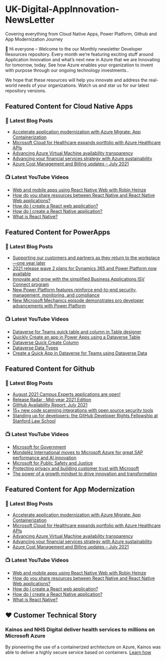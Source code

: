 # UK-Digital-AppInnovation-NewsLetter

Covering everything from Cloud Native Apps, Power Platform, Github and App Modernization Journey

👋 Hi everyone – Welcome to the our Monthly newsletter Developer Resources repository. Every month we’re featuring exciting stuff around Application Innovation and what’s next new in Azure that we are Innovating for tomorrow, today. See how Azure enables your organization to invent with purpose through our ongoing technology investments..


We hope that these resources will help you innovate and address the real-world needs of your organizations. Watch us and star us for our latest repository versions.

## Featured Content for Cloud Native Apps


### 📝 Latest Blog Posts

    
<!-- BLOGCNA:START -->
- [Accelerate application modernization with Azure Migrate: App Containerization](https://azure.microsoft.com/blog/accelerate-application-modernization-with-azure-migrate-app-containerization/)
- [Microsoft Cloud for Healthcare expands portfolio with Azure Healthcare APIs](https://azure.microsoft.com/blog/microsoft-cloud-for-healthcare-expands-portfolio-with-azure-healthcare-apis/)
- [Advancing Azure Virtual Machine availability transparency](https://azure.microsoft.com/blog/advancing-azure-virtual-machine-availability-transparency/)
- [Advancing your financial services strategy with Azure sustainability](https://azure.microsoft.com/blog/advancing-your-financial-services-strategy-with-azure-sustainability/)
- [Azure Cost Management and Billing updates – July 2021](https://azure.microsoft.com/blog/azure-cost-management-and-billing-updates-july-2021/)
<!-- BLOGCNA:END -->

### 📺 Latest YouTube Videos

 
<!-- YOUTUBECNA:START -->
- [Web and mobile apps using React Native Web with Robin Heinze](https://www.youtube.com/watch?v=2wOvhDtqsW8)
- [How do you share resources between React Native and React Native Web applications?](https://www.youtube.com/watch?v=TKvL2dasRrE)
- [How do I create a React web application?](https://www.youtube.com/watch?v=nbCUw2Wfzcw)
- [How do I create a React Native application?](https://www.youtube.com/watch?v=HRMz6_h3KRA)
- [What is React Native?](https://www.youtube.com/watch?v=MJ8zQvwSB_E)
<!-- YOUTUBECNA:END -->

##  Featured Content for PowerApps
### 📝 Latest Blog Posts
<!-- BLOGPOWER:START -->
- [Supporting our customers and partners as they return to the workplace—one year later](https://cloudblogs.microsoft.com/powerplatform/2021/07/15/supporting-our-customers-and-partners-as-they-return-to-the-workplace-one-year-later/)
- [2021 release wave 2 plans for Dynamics 365 and Power Platform now available](https://cloudblogs.microsoft.com/dynamics365/bdm/2021/07/15/2021-release-wave-2-plans-for-dynamics-365-and-power-platform-now-available/)
- [Innovate and grow with the simplified Business Applications ISV Connect program](https://cloudblogs.microsoft.com/dynamics365/bdm/2021/07/14/innovate-and-grow-with-the-simplified-business-applications-isv-connect-program/)
- [New Power Platform features reinforce end-to-end security, management, monitoring, and compliance](https://cloudblogs.microsoft.com/powerplatform/2021/06/29/new-power-platform-features-reinforce-end-to-end-security-management-monitoring-and-compliance/)
- [New Microsoft Mechanics episode demonstrates pro developer advancements with Power Platform](https://cloudblogs.microsoft.com/powerplatform/2021/06/03/new-microsoft-mechanics-episode-demonstrates-pro-developer-advancements-with-power-platform/)
<!-- BLOGPOWER:END -->
 ### 📺 Latest YouTube Videos
    
<!-- YOUTUBEPOWER:START -->
- [Dataverse for Teams quick table and column in Table designer](https://www.youtube.com/watch?v=ekEhx-q6pPg)
- [Quickly Create an app in Power Apps using a Dataverse Table](https://www.youtube.com/watch?v=NzB0eT_0TcA)
- [Dataverse Quick Create Column](https://www.youtube.com/watch?v=mX9ZL8KMtWc)
- [Dataverse Data Types](https://www.youtube.com/watch?v=RYTRO5heh_U)
- [Create a Quick App in Dataverse for Teams using Dataverse Data](https://www.youtube.com/watch?v=VeCHQIP0z_c)
<!-- YOUTUBEPOWER:END -->

##  Featured Content for Github
### 📝 Latest Blog Posts
<!-- BLOGGITHUB:START -->
- [August 2021 Campus Experts applications are open!](https://github.blog/2021-08-09-august-2021-campus-experts-applications-are-open/)
- [Release Radar · Mid-year 2021 Edition](https://github.blog/2021-08-05-release-radar-jun-jul-2021/)
- [GitHub Availability Report: July 2021](https://github.blog/2021-08-04-github-availability-report-july-2021/)
- [15+ new code scanning integrations with open source security tools](https://github.blog/2021-07-28-new-code-scanning-integrations-open-source-security-tools/)
- [Standing up for developers: the GitHub Developer Rights Fellowship at Stanford Law School](https://github.blog/2021-07-27-github-developer-rights-fellowship-stanford-law-school/)
<!-- BLOGGITHUB:END -->
### 📺 Latest YouTube Videos
<!-- YOUTUBEGITHUB:START -->
- [Microsoft for Government](https://www.youtube.com/watch?v=mXUaIaE81Ds)
- [Mondelēz International moves to Microsoft Azure for great SAP performance and AI innovation](https://www.youtube.com/watch?v=0L0YVPNu-oQ)
- [Microsoft for Public Safety and Justice](https://www.youtube.com/watch?v=Ei0kSYSVGPg)
- [Protecting privacy and building customer trust with Microsoft](https://www.youtube.com/watch?v=TseZi010d_c)
- [The power of a growth mindset to drive innovation and transformation](https://www.youtube.com/watch?v=xUjzL7qddRI)
<!-- YOUTUBEGITHUB:END -->
##  Featured Content for App Modernization
### 📝 Latest Blog Posts
<!-- BLOGAPPMOD:START -->
- [Accelerate application modernization with Azure Migrate: App Containerization](https://azure.microsoft.com/blog/accelerate-application-modernization-with-azure-migrate-app-containerization/)
- [Microsoft Cloud for Healthcare expands portfolio with Azure Healthcare APIs](https://azure.microsoft.com/blog/microsoft-cloud-for-healthcare-expands-portfolio-with-azure-healthcare-apis/)
- [Advancing Azure Virtual Machine availability transparency](https://azure.microsoft.com/blog/advancing-azure-virtual-machine-availability-transparency/)
- [Advancing your financial services strategy with Azure sustainability](https://azure.microsoft.com/blog/advancing-your-financial-services-strategy-with-azure-sustainability/)
- [Azure Cost Management and Billing updates – July 2021](https://azure.microsoft.com/blog/azure-cost-management-and-billing-updates-july-2021/)
<!-- BLOGAPPMOD:END -->
### 📺 Latest YouTube Videos
<!-- YOUTUBEAPPMOD:START -->
- [Web and mobile apps using React Native Web with Robin Heinze](https://www.youtube.com/watch?v=2wOvhDtqsW8)
- [How do you share resources between React Native and React Native Web applications?](https://www.youtube.com/watch?v=TKvL2dasRrE)
- [How do I create a React web application?](https://www.youtube.com/watch?v=nbCUw2Wfzcw)
- [How do I create a React Native application?](https://www.youtube.com/watch?v=HRMz6_h3KRA)
- [What is React Native?](https://www.youtube.com/watch?v=MJ8zQvwSB_E)
<!-- YOUTUBEAPPMOD:END -->


## ♥️ Customer Technical Story 

### Kainos and NHS Digital deliver health services to millions on Microsoft Azure

By pioneering the use of a containerized architecture on Azure, Kainos was able to deliver a highly secure service based on containers. [Learn how](https://customers.microsoft.com/en-us/story/1368348549535774520-kainos-and-nhs-digital-deliver-health-services-to-millions-on-microsoft-azure)

